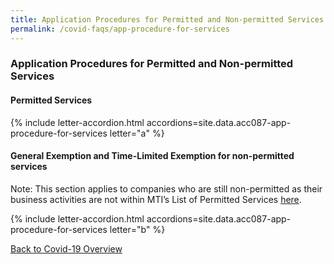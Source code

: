 ```yaml
---
title: Application Procedures for Permitted and Non-permitted Services
permalink: /covid-faqs/app-procedure-for-services
---
```


### Application Procedures for Permitted and Non-permitted Services

#### Permitted Services

{% include letter-accordion.html accordions=site.data.acc087-app-procedure-for-services letter="a" %}

#### General Exemption and Time-Limited Exemption for non-permitted services

Note: This section applies to companies who are still non-permitted as their business activities are not within MTI’s List of Permitted Services [here](/permittedlist/).

{% include letter-accordion.html accordions=site.data.acc087-app-procedure-for-services letter="b" %}

[Back to Covid-19 Overview](/covid/)
